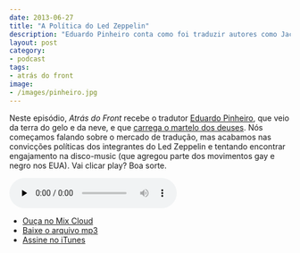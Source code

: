 ```yaml
---
date: 2013-06-27
title: "A Política do Led Zeppelin"
description: "Eduardo Pinheiro conta como foi traduzir autores como Jack Kerouac e Allen Ginsberg, além de tentar entender as ideias de Jimmy Page"
layout: post
category: 
- podcast
tags:
- atrás do front
image:
- /images/pinheiro.jpg
---
```



Neste episódio, *Atrás do Front* recebe o tradutor [Eduardo Pinheiro](http://tzal.org/), que veio da terra do gelo e da neve, e que [carrega o martelo dos deuses](http://www.azlyrics.com/lyrics/ledzeppelin/immigrantsong.html). Nós começamos falando sobre o mercado de tradução, mas acabamos nas convicções políticas dos integrantes do Led Zeppelin e tentando encontrar engajamento na disco-music (que agregou parte dos movimentos gay e negro nos EUA). Vai clicar play? Boa sorte.<!--more-->

<audio src="https://s3-sa-east-1.amazonaws.com/atrasdofront/adf_eduardo_pinheiro.mp3" preload="none" controls class="podcastPlayer" itemscope itemtype="http://schema.org/AudioObject"></audio>

* [Ouça no Mix Cloud](http://www.mixcloud.com/eduf/a-pol%C3%ADtica-do-led-zeppelin/)
* [Baixe o arquivo mp3](http://www.mediafire.com/?nyx199xqev0o4gi)
* [Assine no iTunes](https://itunes.apple.com/br/podcast/atras-do-front/id655119629?l=en)